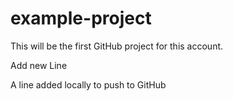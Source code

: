 # example-project
This will be the first GitHub project for this account.

Add new Line

A line added locally to push to GitHub
